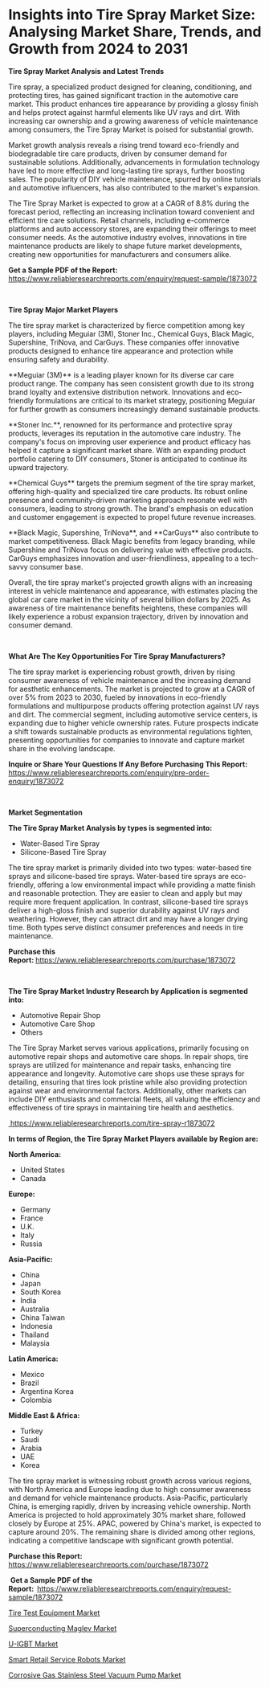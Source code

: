 <p><h1>Insights into Tire Spray Market Size: Analysing Market Share, Trends, and Growth from 2024 to 2031</h1></p><p><strong>Tire Spray Market Analysis and Latest Trends</strong></p>
<p><p>Tire spray, a specialized product designed for cleaning, conditioning, and protecting tires, has gained significant traction in the automotive care market. This product enhances tire appearance by providing a glossy finish and helps protect against harmful elements like UV rays and dirt. With increasing car ownership and a growing awareness of vehicle maintenance among consumers, the Tire Spray Market is poised for substantial growth.</p><p>Market growth analysis reveals a rising trend toward eco-friendly and biodegradable tire care products, driven by consumer demand for sustainable solutions. Additionally, advancements in formulation technology have led to more effective and long-lasting tire sprays, further boosting sales. The popularity of DIY vehicle maintenance, spurred by online tutorials and automotive influencers, has also contributed to the market's expansion.</p><p>The Tire Spray Market is expected to grow at a CAGR of 8.8% during the forecast period, reflecting an increasing inclination toward convenient and efficient tire care solutions. Retail channels, including e-commerce platforms and auto accessory stores, are expanding their offerings to meet consumer needs. As the automotive industry evolves, innovations in tire maintenance products are likely to shape future market developments, creating new opportunities for manufacturers and consumers alike.</p></p>
<p><strong>Get a Sample PDF of the Report:&nbsp;</strong> <a href="https://www.reliableresearchreports.com/enquiry/request-sample/1873072?utm_campaign=34&utm_medium=2&utm_source=Github&utm_content=ia&utm_term=01112024&utm_id=tire-spray">https://www.reliableresearchreports.com/enquiry/request-sample/1873072</a></p>
<p>&nbsp;</p>
<p><strong>Tire Spray Major Market Players</strong></p>
<p><p>The tire spray market is characterized by fierce competition among key players, including Meguiar (3M), Stoner Inc., Chemical Guys, Black Magic, Supershine, TriNova, and CarGuys. These companies offer innovative products designed to enhance tire appearance and protection while ensuring safety and durability.</p><p>**Meguiar (3M)** is a leading player known for its diverse car care product range. The company has seen consistent growth due to its strong brand loyalty and extensive distribution network. Innovations and eco-friendly formulations are critical to its market strategy, positioning Meguiar for further growth as consumers increasingly demand sustainable products.</p><p>**Stoner Inc.**, renowned for its performance and protective spray products, leverages its reputation in the automotive care industry. The company's focus on improving user experience and product efficacy has helped it capture a significant market share. With an expanding product portfolio catering to DIY consumers, Stoner is anticipated to continue its upward trajectory.</p><p>**Chemical Guys** targets the premium segment of the tire spray market, offering high-quality and specialized tire care products. Its robust online presence and community-driven marketing approach resonate well with consumers, leading to strong growth. The brand's emphasis on education and customer engagement is expected to propel future revenue increases.</p><p>**Black Magic, Supershine, TriNova**, and **CarGuys** also contribute to market competitiveness. Black Magic benefits from legacy branding, while Supershine and TriNova focus on delivering value with effective products. CarGuys emphasizes innovation and user-friendliness, appealing to a tech-savvy consumer base.</p><p>Overall, the tire spray market's projected growth aligns with an increasing interest in vehicle maintenance and appearance, with estimates placing the global car care market in the vicinity of several billion dollars by 2025. As awareness of tire maintenance benefits heightens, these companies will likely experience a robust expansion trajectory, driven by innovation and consumer demand.</p></p>
<p>&nbsp;</p>
<p><strong>What Are The Key Opportunities For Tire Spray Manufacturers?</strong></p>
<p><p>The tire spray market is experiencing robust growth, driven by rising consumer awareness of vehicle maintenance and the increasing demand for aesthetic enhancements. The market is projected to grow at a CAGR of over 5% from 2023 to 2030, fueled by innovations in eco-friendly formulations and multipurpose products offering protection against UV rays and dirt. The commercial segment, including automotive service centers, is expanding due to higher vehicle ownership rates. Future prospects indicate a shift towards sustainable products as environmental regulations tighten, presenting opportunities for companies to innovate and capture market share in the evolving landscape.</p></p>
<p><strong>Inquire or Share Your Questions If Any Before Purchasing This Report:</strong> <a href="https://www.reliableresearchreports.com/enquiry/pre-order-enquiry/1873072?utm_campaign=34&utm_medium=2&utm_source=Github&utm_content=ia&utm_term=01112024&utm_id=tire-spray">https://www.reliableresearchreports.com/enquiry/pre-order-enquiry/1873072</a></p>
<p>&nbsp;</p>
<p><strong>Market Segmentation</strong></p>
<p><strong>The Tire Spray Market Analysis by types is segmented into:</strong></p>
<p><ul><li>Water-Based Tire Spray</li><li>Silicone-Based Tire Spray</li></ul></p>
<p><p>The tire spray market is primarily divided into two types: water-based tire sprays and silicone-based tire sprays. Water-based tire sprays are eco-friendly, offering a low environmental impact while providing a matte finish and reasonable protection. They are easier to clean and apply but may require more frequent application. In contrast, silicone-based tire sprays deliver a high-gloss finish and superior durability against UV rays and weathering. However, they can attract dirt and may have a longer drying time. Both types serve distinct consumer preferences and needs in tire maintenance.</p></p>
<p><strong>Purchase this Report:&nbsp;</strong><a href="https://www.reliableresearchreports.com/purchase/1873072?utm_campaign=34&utm_medium=2&utm_source=Github&utm_content=ia&utm_term=01112024&utm_id=tire-spray">https://www.reliableresearchreports.com/purchase/1873072</a></p>
<p>&nbsp;</p>
<p><strong>The Tire Spray Market Industry Research by Application is segmented into:</strong></p>
<p><ul><li>Automotive Repair Shop</li><li>Automotive Care Shop</li><li>Others</li></ul></p>
<p><p>The Tire Spray Market serves various applications, primarily focusing on automotive repair shops and automotive care shops. In repair shops, tire sprays are utilized for maintenance and repair tasks, enhancing tire appearance and longevity. Automotive care shops use these sprays for detailing, ensuring that tires look pristine while also providing protection against wear and environmental factors. Additionally, other markets can include DIY enthusiasts and commercial fleets, all valuing the efficiency and effectiveness of tire sprays in maintaining tire health and aesthetics.</p></p>
<p><a href="https://www.reliableresearchreports.com/tire-spray-r1873072?utm_campaign=34&utm_medium=2&utm_source=Github&utm_content=ia&utm_term=01112024&utm_id=tire-spray">&nbsp;https://www.reliableresearchreports.com/tire-spray-r1873072</a></p>
<p><strong>In terms of Region, the Tire Spray Market Players available by Region are:</strong></p>
<p>
    <p> <strong> North America: </strong>
        <ul>
            <li>United States</li>
            <li>Canada</li>
        </ul>
        </p> 
    <p> <strong> Europe: </strong>
        <ul>
            <li>Germany</li>
            <li>France</li>
            <li>U.K.</li>
            <li>Italy</li>
            <li>Russia</li>
        </ul>
        </p> 
    <p> <strong> Asia-Pacific: </strong>
        <ul>
            <li>China</li>
            <li>Japan</li>
            <li>South Korea</li>
            <li>India</li>
            <li>Australia</li>
            <li>China Taiwan</li>
            <li>Indonesia</li>
            <li>Thailand</li>
            <li>Malaysia</li>
        </ul>
        </p> 
    <p> <strong> Latin America: </strong>
        <ul>
            <li>Mexico</li>
            <li>Brazil</li>
            <li>Argentina Korea</li>
            <li>Colombia</li>
        </ul>
        </p> 
    <p> <strong> Middle East & Africa: </strong>
        <ul>
            <li>Turkey</li>
            <li>Saudi</li>
            <li>Arabia</li>
            <li>UAE</li>
            <li>Korea</li>
        </ul>
    </p>
    </p>
<p><p>The tire spray market is witnessing robust growth across various regions, with North America and Europe leading due to high consumer awareness and demand for vehicle maintenance products. Asia-Pacific, particularly China, is emerging rapidly, driven by increasing vehicle ownership. North America is projected to hold approximately 30% market share, followed closely by Europe at 25%. APAC, powered by China's market, is expected to capture around 20%. The remaining share is divided among other regions, indicating a competitive landscape with significant growth potential.</p></p>
<p><strong>Purchase this Report: </strong><a href="https://www.reliableresearchreports.com/purchase/1873072?utm_campaign=34&utm_medium=2&utm_source=Github&utm_content=ia&utm_term=01112024&utm_id=tire-spray">https://www.reliableresearchreports.com/purchase/1873072</a></p>
<p>&nbsp;<strong>Get a Sample PDF of the Report:&nbsp;&nbsp;</strong><a href="https://www.reliableresearchreports.com/enquiry/request-sample/1873072?utm_campaign=34&utm_medium=2&utm_source=Github&utm_content=ia&utm_term=01112024&utm_id=tire-spray">https://www.reliableresearchreports.com/enquiry/request-sample/1873072</a></p>
<p><strong></strong></p>
<p><p><a href="https://issuu.com/reportprime-2/docs/tire-test-equipment-market-size-203_2326634ac7688c?utm_campaign=34&utm_medium=2&utm_source=Github&utm_content=ia&utm_term=01112024&utm_id=tire-spray">Tire Test Equipment Market</a></p><p><a href="https://github.com/fadrijbtavist/Market-Research-Report-List-1/blob/main/superconducting-maglev-market.md?utm_campaign=34&utm_medium=2&utm_source=Github&utm_content=ia&utm_term=01112024&utm_id=tire-spray">Superconducting Maglev Market</a></p><p><a href="https://www.linkedin.com/pulse/u-igbt-market-evolution-global-trends-regional-dynamics-ylc3e?utm_campaign=34&utm_medium=2&utm_source=Github&utm_content=ia&utm_term=01112024&utm_id=tire-spray">U-IGBT Market</a></p><p><a href="https://www.linkedin.com/pulse/analyzing-global-smart-retail-service-robots-market-growth-3caue?utm_campaign=34&utm_medium=2&utm_source=Github&utm_content=ia&utm_term=01112024&utm_id=tire-spray">Smart Retail Service Robots Market</a></p><p><a href="https://issuu.com/reportprime-2/docs/corrosive-gas-stainless-steel-vacuu_fc012563ca2dda?utm_campaign=34&utm_medium=2&utm_source=Github&utm_content=ia&utm_term=01112024&utm_id=tire-spray">Corrosive Gas Stainless Steel Vacuum Pump Market</a></p></p>